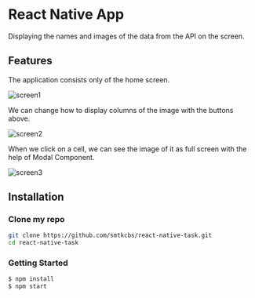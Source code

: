 # React Native App
Displaying the names and images of the data from the API on the screen.

## Features
The application consists only of the home screen.

![screen1](https://user-images.githubusercontent.com/46901031/195466025-811b52d1-1472-4aa6-a3ef-4359adedf4b8.PNG)

We can change how to display columns of the image with the buttons above.

![screen2](https://user-images.githubusercontent.com/46901031/195466027-143d151e-acca-43a0-80be-ff523712b3aa.PNG)

When we click on a cell, we can see the image of it as full screen with the help of Modal Component.

![screen3](https://user-images.githubusercontent.com/46901031/195466836-bb71242f-7752-4eda-8774-1001713a3d62.PNG)


## Installation
### Clone my repo
```bash
git clone https://github.com/smtkcbs/react-native-task.git
cd react-native-task
```
### Getting Started
```bash
$ npm install
$ npm start
```

  
